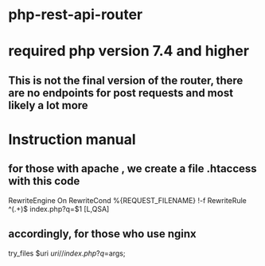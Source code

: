 # php-rest-api-router
# required php version 7.4 and higher
## This is not the final version of the router, there are no endpoints for post requests and most likely a lot more

# Instruction manual

## for those with apache , we create a file .htaccess with this code

RewriteEngine On
RewriteCond %{REQUEST_FILENAME} !-f
RewriteRule ^(.+)$ index.php?q=$1 [L,QSA]

## accordingly, for those who use nginx

try_files $uri $uri/ /index.php?q=$args;